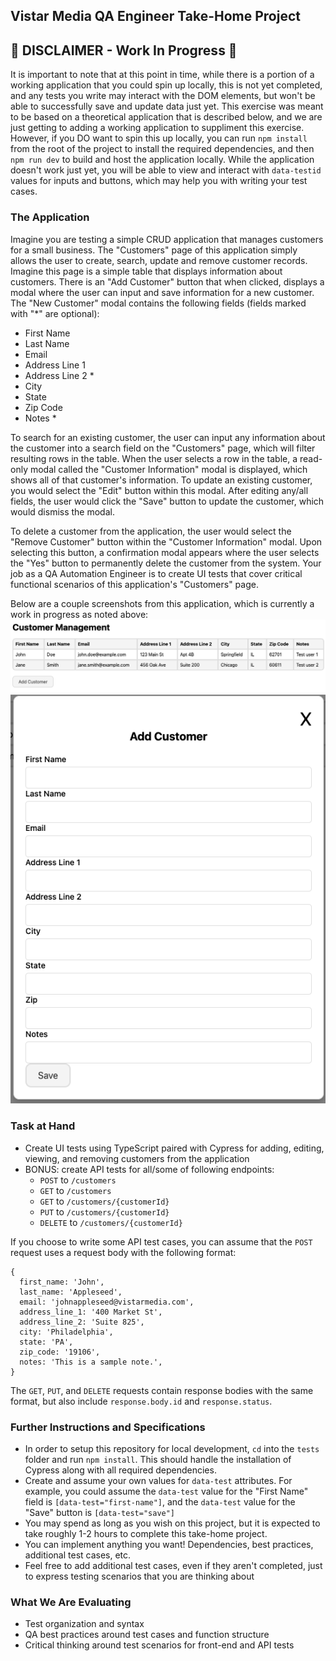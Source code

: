 ## Vistar Media QA Engineer Take-Home Project

## 🚧 DISCLAIMER - Work In Progress 🚧
It is important to note that at this point in time, while there is a portion of a working application that you could spin up locally, this is not yet completed, and any tests you write may interact with the DOM elements, but won't be able to successfully save and update data just yet. This exercise was meant to be based on a theoretical application that is described below, and we are just getting to adding a working application to suppliment this exercise. However, if you DO want to spin this up locally, you can run `npm install` from the root of the project to install the required dependencies, and then `npm run dev` to build and host the application locally. While the application doesn't work just yet, you will be able to view and interact with `data-testid` values for inputs and buttons, which may help you with writing your test cases.

### The Application
Imagine you are testing a simple CRUD application that manages customers for a small business. The "Customers" page of this application simply allows the user to create, search, update and remove customer records. Imagine this page is a simple table that displays information about customers. There is an "Add Customer" button that when clicked, displays a modal where the user can input and save information for a new customer. The "New Customer" modal contains the following fields (fields marked with "*" are optional): 
* First Name
* Last Name
* Email
* Address Line 1
* Address Line 2 *
* City
* State
* Zip Code
* Notes *

To search for an existing customer, the user can input any information about the customer into a search field on the "Customers" page, which will filter resulting rows in the table. When the user selects a row in the table, a read-only modal called the "Customer Information" modal is displayed, which shows all of that customer's information.  To update an existing customer, you would select the "Edit" button within this modal. After editing any/all fields, the user would click the "Save" button to update the customer, which would dismiss the modal.

To delete a customer from the application, the user would select the "Remove Customer" button within the "Customer Information" modal. Upon selecting this button, a confirmation modal appears where the user selects the "Yes" button to permanently delete the customer from the system.  Your job as a QA Automation Engineer is to create UI tests that cover critical functional scenarios of this application's "Customers" page.

Below are a couple screenshots from this application, which is currently a work in progress as noted above:
![Customers Table](images/CustomersTable.png)
![Add Customer Modal](images/AddCustomerModal.png)

### Task at Hand
* Create UI tests using TypeScript paired with Cypress for adding, editing, viewing, and removing customers from the application
* BONUS: create API tests for all/some of following endpoints:
  - `POST` to `/customers`
  - `GET` to `/customers`
  - `GET` to `/customers/{customerId}`
  - `PUT` to `/customers/{customerId}`
  - `DELETE` to `/customers/{customerId}`
 
If you choose to write some API test cases, you can assume that the `POST` request uses a request body with the following format:
```
{
  first_name: 'John',
  last_name: 'Appleseed',
  email: 'johnappleseed@vistarmedia.com',
  address_line_1: '400 Market St',
  address_line_2: 'Suite 825',
  city: 'Philadelphia',
  state: 'PA',
  zip_code: '19106',
  notes: 'This is a sample note.',
}
```

The `GET`, `PUT`, and `DELETE` requests contain response bodies with the same format, but also include `response.body.id` and `response.status`.

### Further Instructions and Specifications
* In order to setup this repository for local development, `cd` into the `tests` folder and run `npm install`. This should handle the installation of Cypress along with all required dependencies.
* Create and assume your own values for `data-test` attributes. For example, you could assume the `data-test` value for the "First Name" field is `[data-test="first-name"]`, and the `data-test` value for the "Save" button is `[data-test="save"]`
* You may spend as long as you wish on this project, but it is expected to take roughly 1-2 hours to complete this take-home project.
* You can implement anything you want! Dependencies, best practices, additional test cases, etc.
* Feel free to add additional test cases, even if they aren't completed, just to express testing scenarios that you are thinking about

### What We Are Evaluating
* Test organization and syntax
* QA best practices around test cases and function structure
* Critical thinking around test scenarios for front-end and API tests
